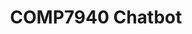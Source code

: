 ---
title: COMP7940 Chatbot
emoji: 🤖
colorFrom: purple
colorTo: gray
sdk: docker
sdk_version: "20.10.24"
app_file: app.py
app_port: 7860
pinned: false
---